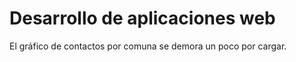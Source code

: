 # Desarrollo de aplicaciones web

El gráfico de contactos por comuna se demora un poco por cargar. 
